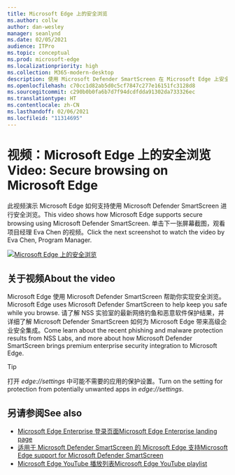 ```yaml
---
title: Microsoft Edge 上的安全浏览
ms.author: collw
author: dan-wesley
manager: seanlynd
ms.date: 02/05/2021
audience: ITPro
ms.topic: conceptual
ms.prod: microsoft-edge
ms.localizationpriority: high
ms.collection: M365-modern-desktop
description: 使用 Microsoft Defender SmartScreen 在 Microsoft Edge 上安全浏览
ms.openlocfilehash: c70cc1d82ab5d0c5cf7847c277e16151fc3128d8
ms.sourcegitcommit: c290b0b0fa6b7d7f94dcdfdda91302da733326ec
ms.translationtype: HT
ms.contentlocale: zh-CN
ms.lasthandoff: 02/06/2021
ms.locfileid: "11314695"
---
```

# <span data-ttu-id="d71fa-103">视频：Microsoft Edge 上的安全浏览</span><span class="sxs-lookup"><span data-stu-id="d71fa-103">Video: Secure browsing on Microsoft Edge</span></span>

<span data-ttu-id="d71fa-104">此视频演示 Microsoft Edge 如何支持使用 Microsoft Defender SmartScreen 进行安全浏览。</span><span class="sxs-lookup"><span data-stu-id="d71fa-104">This video shows how Microsoft Edge supports secure browsing using Microsoft Defender SmartScreen.</span></span> <span data-ttu-id="d71fa-105">单击下一张屏幕截图，观看项目经理 Eva Chen 的视频。</span><span class="sxs-lookup"><span data-stu-id="d71fa-105">Click the next screenshot to watch the video by Eva Chen, Program Manager.</span></span>

[![Microsoft Edge 上的安全浏览](media/microsoft-edge-video-security-smartscreen/0.png)](http://www.youtube.com/watch?v=s9kk88SkjLw "Secure browsing on Microsoft Edge")

## <span data-ttu-id="d71fa-107">关于视频</span><span class="sxs-lookup"><span data-stu-id="d71fa-107">About the video</span></span>

<span data-ttu-id="d71fa-108">Microsoft Edge 使用 Microsoft Defender SmartScreen 帮助你实现安全浏览。</span><span class="sxs-lookup"><span data-stu-id="d71fa-108">Microsoft Edge uses Microsoft Defender SmartScreen to help keep you safe while you browse.</span></span> <span data-ttu-id="d71fa-109">请了解 NSS 实验室的最新网络钓鱼和恶意软件保护结果，并详细了解 Microsoft Defender SmartScreen 如何为 Microsoft Edge 带来高级企业安全集成。</span><span class="sxs-lookup"><span data-stu-id="d71fa-109">Come learn about the recent phishing and malware protection results from NSS Labs, and more about how Microsoft Defender SmartScreen brings premium enterprise security integration to Microsoft Edge.</span></span>

> [!TIP]
> <span data-ttu-id="d71fa-110">打开 *edge://settings* 中可能不需要的应用的保护设置。</span><span class="sxs-lookup"><span data-stu-id="d71fa-110">Turn on the setting for protection from potentially unwanted apps in *edge://settings*.</span></span>

## <span data-ttu-id="d71fa-111">另请参阅</span><span class="sxs-lookup"><span data-stu-id="d71fa-111">See also</span></span>

- [<span data-ttu-id="d71fa-112">Microsoft Edge Enterprise 登录页面</span><span class="sxs-lookup"><span data-stu-id="d71fa-112">Microsoft Edge Enterprise landing page</span></span>](https://aka.ms/EdgeEnterprise)
- [<span data-ttu-id="d71fa-113">适用于 Microsoft Defender SmartScreen 的 Microsoft Edge 支持</span><span class="sxs-lookup"><span data-stu-id="d71fa-113">Microsoft Edge support for Microsoft Defender SmartScreen</span></span>](microsoft-edge-security-smartscreen.md)
- [<span data-ttu-id="d71fa-114">Microsoft Edge YouTube 播放列表</span><span class="sxs-lookup"><span data-stu-id="d71fa-114">Microsoft Edge YouTube playlist</span></span>](https://www.youtube.com/playlist?list=PLXtHYVsvn_b-uXh1tMeYpT-0iD8tD3tFy)
